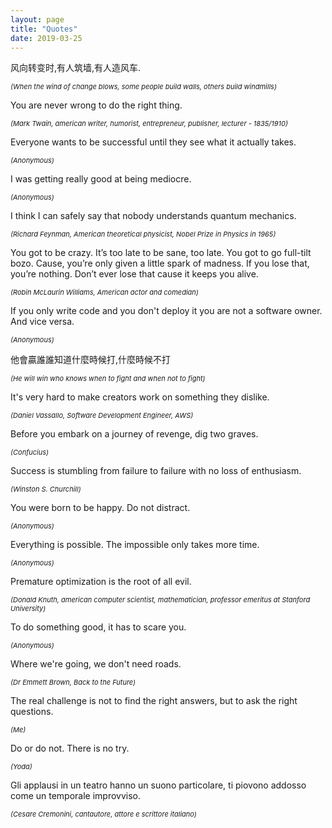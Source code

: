 ```yaml
---
layout: page
title: "Quotes"
date: 2019-03-25
---
```


风向转变时,有人筑墙,有人造风车.

<span style="font-size: 11px; font-style: italic;">(When the wind of change blows, some people build walls, others build windmills)<span>


You are never wrong to do the right thing.

<span style="font-size: 11px; font-style: italic;">(Mark Twain, american writer, humorist, entrepreneur, publisher, lecturer - 1835/1910)<span>


Everyone wants to be successful until they see what it actually takes.

<span style="font-size: 11px; font-style: italic;">(Anonymous)<span>


I was getting really good at being mediocre.

<span style="font-size: 11px; font-style: italic;">(Anonymous)<span>


I think I can safely say that nobody understands quantum mechanics.

<span style="font-size: 11px; font-style: italic;">(Richard Feynman, American theoretical physicist, Nobel Prize in Physics in 1965)<span>


You got to be crazy. It’s too late to be sane, too late. You got to go full-tilt bozo. Cause, you’re only given a little spark of madness. If you lose that, you’re nothing. Don’t ever lose that cause it keeps you alive.

<span style="font-size: 11px; font-style: italic;">(Robin McLaurin Williams, American actor and comedian)<span>


If you only write code and you don't deploy it you are not a software owner. And vice versa.

<span style="font-size: 11px; font-style: italic;">(Anonymous)<span>


他會贏誰誰知道什麼時候打,什麼時候不打

<span style="font-size: 11px; font-style: italic;">(He will win who knows when to fight and when not to fight)<span>


It's very hard to make creators work on something they dislike.

<span style="font-size: 11px; font-style: italic;">(Daniel Vassallo, Software Development Engineer, AWS)<span>


Before you embark on a journey of revenge, dig two graves.

<span style="font-size: 11px; font-style: italic;">(Confucius)<span>


Success is stumbling from failure to failure with no loss of enthusiasm.

<span style="font-size: 11px; font-style: italic;">(Winston S. Churchill)<span>


You were born to be happy. Do not distract.

<span style="font-size: 11px; font-style: italic;">(Anonymous)<span>


Everything is possible. The impossible only takes more time.

<span style="font-size: 11px; font-style: italic;">(Anonymous)<span>


Premature optimization is the root of all evil.

<span style="font-size: 11px; font-style: italic;">(Donald Knuth, american computer scientist, mathematician, professor emeritus at Stanford University)<span>


To do something good, it has to scare you.

<span style="font-size: 11px; font-style: italic;">(Anonymous)<span>


Where we're going, we don't need roads.

<span style="font-size: 11px; font-style: italic;">(Dr Emmett Brown, Back to the Future)<span>


The real challenge is not to find the right answers, but to ask the right questions.

<span style="font-size: 11px; font-style: italic;">(Me)<span>


Do or do not. There is no try.

<span style="font-size: 11px; font-style: italic;">(Yoda)<span>
  

Gli applausi in un teatro hanno un suono particolare, ti piovono addosso come un temporale improvviso. 

<span style="font-size: 11px; font-style: italic;">(Cesare Cremonini, cantautore, attore e scrittore italiano)<span>
